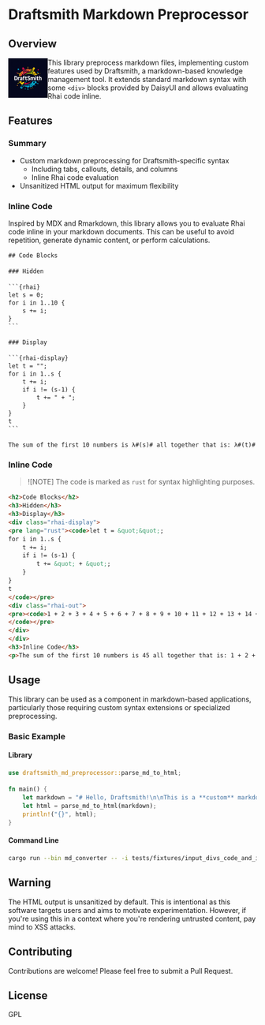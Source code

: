 # Draftsmith Markdown Preprocessor

## Overview

<p><img src="./media/logo.png" style="float: left; width: 80px" /></p>

This library preprocess markdown files, implementing custom features used by Draftsmith, a markdown-based knowledge management tool. It extends standard markdown syntax with some `<div>` blocks provided by DaisyUI and allows evaluating Rhai code inline.

## Features

### Summary

- Custom markdown preprocessing for Draftsmith-specific syntax
    - Including tabs, callouts, details, and columns
    - Inline Rhai code evaluation
- Unsanitized HTML output for maximum flexibility

### Inline Code

Inspired by MDX and Rmarkdown, this library allows you to evaluate Rhai code inline in your markdown documents. This can be useful to avoid repetition, generate dynamic content, or perform calculations.

    ## Code Blocks

    ### Hidden

    ```{rhai}
    let s = 0;
    for i in 1..10 {
        s += i;
    }
    ```

    ### Display

    ```{rhai-display}
    let t = "";
    for i in 1..s {
        t += i;
        if i != (s-1) {
            t += " + ";
        }
    }
    t
    ```

    The sum of the first 10 numbers is λ#(s)# all together that is: λ#(t)#

### Inline Code

> ![NOTE]
> The code is marked as `rust` for syntax highlighting purposes.

```html
<h2>Code Blocks</h2>
<h3>Hidden</h3>
<h3>Display</h3>
<div class="rhai-display">
<pre lang="rust"><code>let t = &quot;&quot;;
for i in 1..s {
    t += i;
    if i != (s-1) {
        t += &quot; + &quot;;
    }
}
t
</code></pre>
<div class="rhai-out">
<pre><code>1 + 2 + 3 + 4 + 5 + 6 + 7 + 8 + 9 + 10 + 11 + 12 + 13 + 14 + 15 + 16 + 17 + 18 + 19 + 20 + 21 + 22 + 23 + 24 + 25 + 26 + 27 + 28 + 29 + 30 + 31 + 32 + 33 + 34 + 35 + 36 + 37 + 38 + 39 + 40 + 41 + 42 + 43 + 44
</code></pre>
</div>
</div>
<h3>Inline Code</h3>
<p>The sum of the first 10 numbers is 45 all together that is: 1 + 2 + 3 + 4 + 5 + 6 + 7 + 8 + 9 + 10 + 11 + 12 + 13 + 14 + 15 + 16 + 17 + 18 + 19 + 20 + 21 + 22 + 23 + 24 + 25 + 26 + 27 + 28 + 29 + 30 + 31 + 32 + 33 + 34 + 35 + 36 + 37 + 38 + 39 + 40 + 41 + 42 + 43 + 44</p>


```

## Usage

This library can be used as a component in markdown-based applications, particularly those requiring custom syntax extensions or specialized preprocessing.

### Basic Example

#### Library

```rust
use draftsmith_md_preprocessor::parse_md_to_html;

fn main() {
    let markdown = "# Hello, Draftsmith!\n\nThis is a **custom** markdown document.";
    let html = parse_md_to_html(markdown);
    println!("{}", html);
}
```

#### Command Line

```bash
cargo run --bin md_converter -- -i tests/fixtures/input_divs_code_and_inline_code.md
```


## Warning

The HTML output is unsanitized by default. This is intentional as this software targets users and aims to motivate experimentation. However, if you're using this in a context where you're rendering untrusted content, pay mind to XSS attacks.

## Contributing

Contributions are welcome! Please feel free to submit a Pull Request.

## License

GPL


